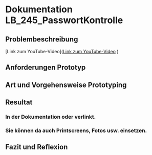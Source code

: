 # Dokumentation LB_245_PasswortKontrolle

## Problembeschreibung


[Link zum YouTube-Video]([Link zum YouTube-Video](https://www.youtube.com/watch?v=VIDEO_ID)
)






## Anforderungen Prototyp





## Art und Vorgehensweise Prototyping




## Resultat 






   ### In der Dokumentation oder verlinkt.
   ### Sie können da auch Printscreens, Fotos usw. einsetzen.
## Fazit und Reflexion


